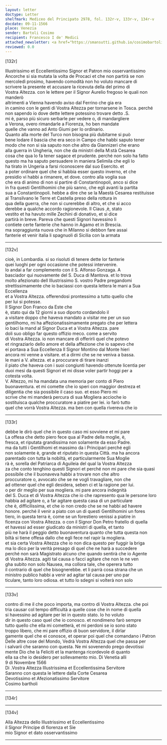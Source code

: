 ```yaml
---
layout: letter
doctype: Letter
shelfmark: Mediceo del Principato 2978, fol. 132r-v, 133r-v, 134r-v
docdate: 09-11-1566
place: Venezia
sender: Bartoli Cosimo
recipient: Francesco I de' Medici
attached_newsletter: <a href="https://smansutti.github.io/cosimobartoli/texts/3079_195/">3079_195</a>
reviewed: 0.0
---
```


[132r]  
  
  
Illustrissimo et Eccellentissimo Signor et Patron mio osservantissimo  
Ancorche si sia mutata la volta de Procaci et che non partirà se non  
mercoledì prosimo, havendo comodità non ho voluto mancare di  
scrivere la presente et accusare la ricevuta della del primo di  
Vostra Altezza. con le lettere per il Signor Aurelio fregoso le quali non manderò  
altrimenti a Vienna havendo aviso dal Ferrino che gia era  
in camino con le genti di Vostra Altezza per tornarsene in Tosca. perché  
non sapendo io dove dette lettere potessino trovare detto .S.  
mi è, parso più sicuro serbarle per vedere o, di mandargliere  
a Verona, overo rimandarle a Fiorenza, ho ben mandate  
quelle che vanno ad Anto Giumi per lo ordinario.  
Quanto alla morte del Turco non bisogna più dubitarne si può  
bene lodare il bascia che era seco in Campo che habbi saputo tener  
modo che non si sia saputo non che altro da Giannizeri che erano  
alla guerra in Ungheria, non che da ministri della M:stà Cesarea  
cosa che qua lo fa tener sagace et prudente. perché non solo ha fatto  
questo ma ha saputo persuadere in maniera Selimila che egli lo  
ha tirato in Ungeria a farsi riconoscere dal suo Esercito. et  
a poter ordinare quel che si habbia esser questo inverno, et che  
presidio vi habbi a rimanere, et dove. contro alla voglia sua  
che era di animo di non si partire di Constantinopoli, anco si dice  
in fra questi Gentilhomini che più sanno, che egli avanti la partita  
sua a Constantinopoli. hebbe a dire che se la Maestà Cesarea restituisse  
al Transilvano le Terre et Castella preso della rottura in  
qua della guerra, che non si curerebbe di altro, et che si acco  
derebbe a qualche accordo ragionevole. Il Ciaus ,è, stato  
vestito et ha havuto mille Zechini di donativo, et si dice  
partirà in breve. Pareva che questi Signori havessino li  
contiete certe fanterie che hanno in Agamo et in Brescia.  
ma sopraggiunta nuova che in Milanno si debbon fare assai  
fanterie et venir italia li spagnuoli di Sicilia con la armata  
  
---  

[132v]  
  
  
cioè, in Lombardia. si so risoluti di tenere dette lor fanterie  
quei luoghi per ogni occasione che potessi intervenire.  
Io andai a far complemento con il S. Alfonso Gonzaga. A  
basciador qui nuovamente del S. Duca di Mantova. et lo trova  
molto afezionato dell Illustrissimo S. vostro Padre pregandomi  
strettissimamente che io baciassi con questa lettera le mani a Sua Eccellenza  
et a Vostra Altezza. offerendosi prontessimo a tutto quello che  
per lui si potesse.  
Il Signor Don Franco da Este che  
è, stato qui da 12 giorni a suo diporto cordandolo il  
a visitare doppo che haveva mandato a visitar me per un suo  
gentilhomo, mi ha affezionatissimamente pregato che per lettera  
io baci la mand al Signor Duca et a Vostra Altezza. pare  
doli suo obligo far questo offizio meco. come a servito  
di Vostra Altezza. io non mancare di offerirli quel che potevo  
et ringraziarlo dello amore et della affezione che io sapevo che  
ei portava a Sua Eccellenza Il Signor Montino dal Monte hieri  
ancora mi venne a visitare. et a dirmi che se ne veniva a bassa.  
le mani a V. altezza. et a proccurare di tirare inanzi  
il piato che haveva con i suoi congiunti havendo ottenute licentia per  
duoi mesi da questi Signori et mi disse voler partir hoggi per a  
cotesta volta.  
V. Altezzo, mi ha mandata una memoria per conto di Piero  
buonaventura. et mi comette che io speri con maggior destreza et  
diligentia che sia possibile il caso suo. et esso Piero mi  
scrive che mi manderà percura di sua Mogliera accioche io  
sostituisca qualche proccuratore a piatire per lei. io farò tutto  
quel che vorrà Vostra Altezza. ma ben con quella rivereva che io  
  
---  

[133r]  
  
  
debbe le dirò quel che in questo caso mi sovviene et mi pare  
La offesa che detto piero fece qua al Padre della moglie, è,  
fresca, et riputata grandissima non solamente da esso Padre.  
ma da tutti i Gentilhomi et massimo da i Principari perché egli  
non solamente è, grande et riputato in questa Città. ma ha ancora  
parentado con tutta la nobiltà, et particularmente Sua Moglie  
rà è, sorella del Patriarca di Aguileia del qual la Vostra Altezza  
za che conto tenghino questi Signori et perché non mi pare che sia quasi  
possibile che il buonaveva habbi a trovare non che altro  
proccuratore o, avvocato che se ne vogli travagliare, non che  
ad ottener quel che egli desidera, seben ci et la ragione per lui.  
o per dir meglio per sua mogliera. mi pare ancora indegnità  
del S. Duca et di Vostra Altezza che io che rapresento qua le persone loro  
habbia ad agitare o, a far agitare questa casa di un particulare  
che è, difficilissima, et che io non credo che se ne habbi ad havere  
honore. perché il venir a piato con un di questi Gentilhomini un fores  
tiero, in questa terra è, come se un forestiero venissi a piatire in  
ficenza con Vostra Altezza. o con il Signor Don Petro fratello di quella  
et havessi ad esser giudicato da ministri di quella, et tanto  
più ne harà il peggio detto buonaventura quanto che tutta questa non  
biltà si tiene offesa dallo che egli fece nel rapir la mogliera.  
et sia certa Vostra Altezza che io non dica questo per fuggir la briga  
ma lo dico per la verità presago di quel che ne harà a succedere  
perché non sarà Magistrato alcuno che quando sentirà che io Agente  
di Vostra Altezza. agiti tal causa o facci agitare che non le ne ven  
gha subito non solo Nausea, ma collora tale, che operera tutto  
il contrario di quel che bisognerebbe. et li parrà cosa strana che un  
ministro publico habbi a venir ad agitar tal causa per uno par  
ticulare, tanto loro odiosa. et tutto lo sdegni si volterà non solo  
  
---  

[133v]  
  
  
contro di me il che poco importa, ma contro di Vostra Altezza. che poi  
tria causar col tempo difficultà a quelle cose che in nome di quella  
si havessino ad agitare per lei in questo stato. Io ho voluto  
dir in questo caso quel che io conosco. et nondimeno farò sempre  
tutto quello che ella mi cometterà, et mi perdoni se io sono stato  
troppo libero, che mi pare offizio di buon servidore, il dirlar  
gamente quel che ei conosce, et operar poi quel che comandano i Patron  
Delle altre cose del Mondo, Vedrà Vostra Altezza quel che passa per  
i salvarii che saranno con questa. Ne mi sovenendo prego devotissi  
mente Dio che la Feliciti et la mantenga ricordevole di quanto  
ella sa che io desidero per sollevamento mio. Di Venetia alli  
9 di Novembre 1566  
Di .Vostra Altezza Illustrissima et Eccellentissima Servitore  
Saranno con questa le lettere dalla Corte Cesarea  
Devotissimo et Afezionatissimo Servitore  
Cosimo bartholi  
  
---  

[134r]  
  
  
  
---  

[134v]  
  
  
Alla Altezza dello Illustrissimo et Eccellentissimo  
il Signor Principe di fiorenza et Sie  
mio Signor et dato osservantissimo  
  
---  

